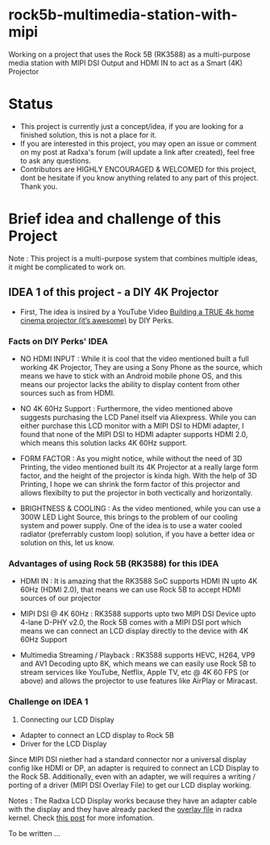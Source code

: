 # rock5b-multimedia-station-with-mipi

Working on a project that uses the Rock 5B (RK3588) as a multi-purpose media station with MIPI DSI Output and HDMI IN to act as a Smart (4K) Projector

# Status
- This project is currently just a concept/idea, if you are looking for a finished solution, this is not a place for it.
- If you are interested in this project, you may open an issue or comment on my post at Radxa's forum (will update a link after created), feel free to ask any questions. 
- Contributors are HIGHLY ENCOURAGED & WELCOMED for this project, dont be hesitate if you know anything related to any part of this project. Thank you.

# Brief idea and challenge of this Project
Note : This project is a multi-purpose system that combines multiple ideas, it might be complicated to work on.

## IDEA 1 of this project - a DIY 4K Projector

- First, The idea is insired by a YouTube Video [Building a TRUE 4k home cinema projector (it’s awesome)](https://www.youtube.com/watch?v=YfvTjQ9MCwY) by DIY Perks.

### Facts on DIY Perks' IDEA

- NO HDMI INPUT : While it is cool that the video mentioned built a full working 4K Projector, They are using a Sony Phone as the source, which means we have to stick with an Android mobile phone OS, and this means our projector lacks the ability to display content from other sources such as from HDMI.

- NO 4K 60Hz Support : Furthermore, the video mentioned above suggests purchasing the LCD Panel itself via Aliexpress. While you can either purchase this LCD monitor with a MIPI DSI to HDMI adapter, I found that none of the MIPI DSI to HDMI adapter supports HDMI 2.0, which means this solution lacks 4K 60Hz support.

- FORM FACTOR : As you might notice, while without the need of 3D Printing, the video mentioned built its 4K Projector at a really large form factor, and the height of the projector is kinda high. With the help of 3D Printing, I hope we can shrink the form factor of this projector and allows flexibilty to put the projector in both vectically and horizontally.

- BRIGHTNESS & COOLING : As the video mentioned, while you can use a 300W LED Light Source, this brings to the problem of our cooling system and power supply. One of the idea is to use a water cooled radiator (preferrably custom loop) solution, if you have a better idea or solution on this, let us know.

### Advantages of using Rock 5B (RK3588) for this IDEA

- HDMI IN : It is amazing that the RK3588 SoC supports HDMI IN upto 4K 60Hz (HDMI 2.0), that means we can use Rock 5B to accept HDMI sources of our projector

- MIPI DSI @ 4K 60Hz : RK3588 supports upto two MIPI DSI Device upto 4-lane D-PHY v2.0, the Rock 5B comes with a MIPI DSI port which means we can connect an LCD display directly to the device with 4K 60Hz Support

- Multimedia Streaming / Playback : RK3588 supports HEVC, H264, VP9 and AV1 Decoding upto 8K, which means we can easily use Rock 5B to stream services like YouTube, Netflix, Apple TV, etc @ 4K 60 FPS (or above) and allows the projector to use features like AirPlay or Miracast.

### Challenge on IDEA 1

1. Connecting our LCD Display

- Adapter to connect an LCD display to Rock 5B
- Driver for the LCD Display

Since MIPI DSI niether had a standard connector nor a universal display config like HDMI or DP, an adapter is required to connect an LCD Display to the Rock 5B. Additionally, even with an adapter, we will requires a writing / porting of a driver (MIPI DSI Overlay File) to get our LCD display working.

Notes : The Radxa LCD Display works because they have an adapter cable with the display and they have already packed the [overlay file](https://github.com/radxa/kernel/blob/stable-5.10-rock5/arch/arm64/boot/dts/rockchip/rk3588-rock-5b-radxa-10p1inch-display.dtsi) in radxa kernel. Check [this post](https://forum.radxa.com/t/mipi-display-support/12239) for more infomation.



To be written ...
